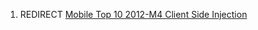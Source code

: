 1.  REDIRECT [Mobile Top 10 2012-M4 Client Side
    Injection](Mobile_Top_10_2012-M4_Client_Side_Injection "wikilink")